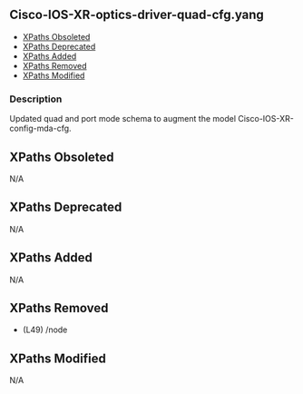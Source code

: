 ## Cisco-IOS-XR-optics-driver-quad-cfg.yang

- [XPaths Obsoleted](#xpaths-obsoleted)
- [XPaths Deprecated](#xpaths-deprecated)
- [XPaths Added](#xpaths-added)
- [XPaths Removed](#xpaths-removed)
- [XPaths Modified](#xpaths-modified)

### Description

Updated quad and port mode schema to augment the model Cisco-IOS-XR-config-mda-cfg.

## XPaths Obsoleted

N/A

## XPaths Deprecated

N/A

## XPaths Added

N/A

## XPaths Removed

- (L49)	/node

## XPaths Modified

N/A

